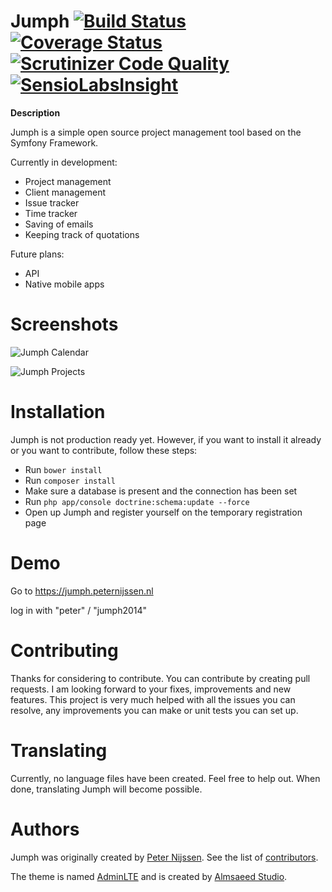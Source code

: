 Jumph [![Build Status](https://travis-ci.org/jumph-io/Jumph.svg?branch=master)](https://travis-ci.org/jumph-io/Jumph) [![Coverage Status](https://coveralls.io/repos/jumph-io/Jumph/badge.png?branch=master)](https://coveralls.io/r/jumph-io/Jumph?branch=master) [![Scrutinizer Code Quality](https://scrutinizer-ci.com/g/jumph-io/Jumph/badges/quality-score.png?b=master)](https://scrutinizer-ci.com/g/jumph-io/Jumph/?branch=master) [![SensioLabsInsight](https://insight.sensiolabs.com/projects/10b7bd65-d1b4-41d7-9569-2ffee88014b7/mini.png)](https://insight.sensiolabs.com/projects/10b7bd65-d1b4-41d7-9569-2ffee88014b7)
=====

**Description**

Jumph is a simple open source project management tool based on the Symfony Framework.

Currently in development:
- Project management
- Client management
- Issue tracker
- Time tracker
- Saving of emails
- Keeping track of quotations

Future plans:
- API
- Native mobile apps

Screenshots
=====


![Jumph Calendar](http://i61.tinypic.com/311pac6.png)

![Jumph Projects](http://i61.tinypic.com/aahq82.png)


Installation
=====

Jumph is not production ready yet. However, if you want to install it already or you want to contribute, follow these steps:
- Run `bower install`
- Run `composer install`
- Make sure a database is present and the connection has been set
- Run `php app/console doctrine:schema:update --force`
- Open up Jumph and register yourself on the temporary registration page

Demo
=====
Go to https://jumph.peternijssen.nl

log in with "peter" / "jumph2014"


Contributing
=====

Thanks for considering to contribute. You can contribute by creating pull requests. I am looking forward to your fixes, improvements and new features. This project is very much helped with all the issues you can resolve, any improvements you can make or unit tests you can set up.

Translating
=====

Currently, no language files have been created. Feel free to help out. When done, translating Jumph will become possible.

Authors
=====

Jumph was originally created by [Peter Nijssen](https://www.peternijssen.nl).
See the list of [contributors](https://github.com/jumph-io/Jumph/graphs/contributors).

The theme is named [AdminLTE](https://github.com/almasaeed2010/AdminLTE) and is created by [Almsaeed Studio](http://www.almsaeedstudio.com/).
